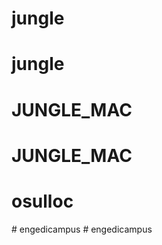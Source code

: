 # jungle
# jungle
# JUNGLE_MAC
# JUNGLE_MAC
# osulloc
#   e n g e d i c a m p u s  
 #   e n g e d i c a m p u s  
 